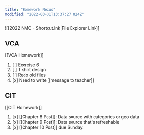 ```yaml
---
title: "Homework Nexus"
modified: "2022-03-31T13:37:27.024Z"
---
```


![[2022 NMC - Shortcut.lnk|File Explorer Link]]

## VCA
[[VCA Homework]]
1. [ ] Exercise 6
2. [ ] T shirt design
3. [ ] Redo old files
4. [x] Need to write [[message to teacher]]

## CIT
[[CIT Homework]]
 1. [x] [[Chapter 8 Post]]: Data source with categories or geo data
3. [x] [[Chapter 9 Post]]: Data source that's refreshable 
4. [x] [[Chapter 10 Post]] due Sunday. 